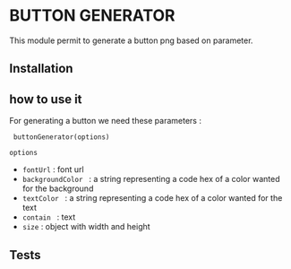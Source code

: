 BUTTON GENERATOR
===

This module permit to generate a button png based on parameter.



## Installation

## how to use it
For generating a button we need these parameters :


``` buttonGenerator(options)```

```options```  
  - ``fontUrl`` : font url
  - ``backgroundColor `` : a string representing a code hex of a color wanted for the background  
  - ``textColor `` : a string representing a code hex of a color wanted for the text 
  - ``contain `` : text
  - ```size``` : object with width and height

## Tests
